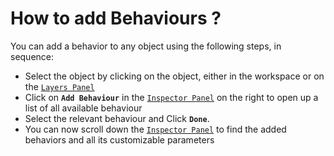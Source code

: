 # How to add Behaviours ?

You can add a behavior to any object using the following steps, in sequence:&#x20;

* Select the object by clicking on the object, either in the workspace or on the [`Layers Panel`](../../../editor-essentials/builder-menu-and-builder-panel/layers.md)
* Click on **`Add Behaviour`** in the [`Inspector Panel`](../../../editor-essentials/inspector-panel.md) on the right to open up a list of all available behaviour&#x20;
* Select the relevant behaviour and Click **`Done`**.&#x20;
* You can now scroll down the [`Inspector Panel`](../../../editor-essentials/inspector-panel.md) to find the added behaviors and all its customizable parameters
